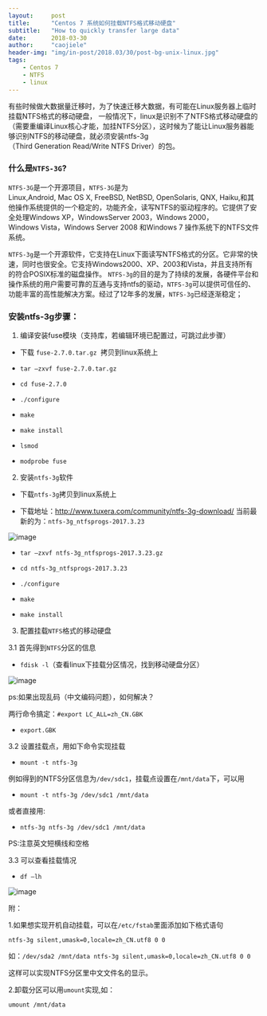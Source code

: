 ```yaml
---
layout:     post
title:      "Centos 7 系统如何挂载NTFS格式移动硬盘"
subtitle:   "How to quickly transfer large data"
date:       2018-03-30
author:     "caojiele"
header-img: "img/in-post/2018.03/30/post-bg-unix-linux.jpg"
tags:
    - Centos 7
    - NTFS
    - linux
---
```


有些时候做大数据量迁移时，为了快速迁移大数据，有可能在Linux服务器上临时挂载NTFS格式的移动硬盘， 一般情况下，linux是识别不了NTFS格式移动硬盘的（需要重编译Linux核心才能，加挂NTFS分区），这时候为了能让Linux服务器能够识别NTFS的移动硬盘，就必须安装ntfs-3g（Third Generation Read/Write NTFS Driver）的包。 

### 什么是`NTFS-3G`?

`NTFS-3G`是一个开源项目，`NTFS-3G`是为Linux,Android, Mac OS X, FreeBSD, NetBSD, OpenSolaris, QNX, Haiku,和其他操作系统提供的一个稳定的，功能齐全，读写NTFS的驱动程序的。它提供了安全处理Windows XP，WindowsServer 2003，Windows 2000，Windows Vista，Windows Server 2008 和Windows 7 操作系统下的NTFS文件系统。

`NTFS-3g`是一个开源软件，它支持在Linux下面读写NTFS格式的分区。它非常的快速，同时也很安全。它支持Windows2000、XP、2003和Vista，并且支持所有的符合POSIX标准的磁盘操作。 `NTFS-3g`的目的是为了持续的发展，各硬件平台和操作系统的用户需要可靠的互通与支持ntfs的驱动，`NTFS-3g`可以提供可信任的、功能丰富的高性能解决方案。经过了12年多的发展，`NTFS-3g`已经逐渐稳定；

### 安装ntfs-3g步骤：

1. 编译安装fuse模块（支持库，若编辑环境已配置过，可跳过此步骤）

* 下载 `fuse-2.7.0.tar.gz`  拷贝到linux系统上

* `tar –zxvf fuse-2.7.0.tar.gz`

* `cd fuse-2.7.0`

* `./configure`

* `make`

* `make install`

* `lsmod`

* `modprobe fuse`

2. 安装`ntfs-3g`软件

* 下载`ntfs-3g`拷贝到linux系统上

* 下载地址：http://www.tuxera.com/community/ntfs-3g-download/ 当前最新的为：`ntfs-3g_ntfsprogs-2017.3.23`

![image](http://upload-images.jianshu.io/upload_images/6039661-ed3050fa7084e2fd?imageMogr2/auto-orient/strip%7CimageView2/2/w/1240)

* `tar –zxvf ntfs-3g_ntfsprogs-2017.3.23.gz`

* `cd ntfs-3g_ntfsprogs-2017.3.23`

* `./configure`

* `make`

* `make install`

3. 配置挂载`NTFS`格式的移动硬盘

3.1 首先得到`NTFS`分区的信息

* `fdisk -l`（查看linux下挂载分区情况，找到移动硬盘分区）

![image](http://upload-images.jianshu.io/upload_images/6039661-16e3707c096b7adf?imageMogr2/auto-orient/strip%7CimageView2/2/w/1240)

ps:如果出现乱码（中文编码问题），如何解决？

两行命令搞定：`#export LC_ALL=zh_CN.GBK`

* `export.GBK`

3.2 设置挂载点，用如下命令实现挂载

* `mount -t ntfs-3g`

例如得到的NTFS分区信息为`/dev/sdc1`，挂载点设置在`/mnt/data`下，可以用

* `mount -t ntfs-3g /dev/sdc1 /mnt/data`

或者直接用:

* `ntfs-3g ntfs-3g /dev/sdc1 /mnt/data`

PS:注意英文短横线和空格

3.3 可以查看挂载情况

* `df –lh`

![image](http://upload-images.jianshu.io/upload_images/6039661-9f50435f64190842?imageMogr2/auto-orient/strip%7CimageView2/2/w/1240)

附：

1.如果想实现开机自动挂载，可以在`/etc/fstab`里面添加如下格式语句

`ntfs-3g silent,umask=0,locale=zh_CN.utf8 0 0`

如：`/dev/sda2 /mnt/data ntfs-3g silent,umask=0,locale=zh_CN.utf8 0 0`

这样可以实现NTFS分区里中文文件名的显示。

2.卸载分区可以用`umount`实现,如：

`umount /mnt/data`
